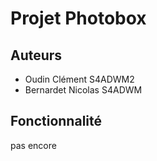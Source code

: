 # Projet Photobox

## Auteurs
- Oudin Clément S4ADWM2
- Bernardet Nicolas S4ADWM

## Fonctionnalité
pas encore
